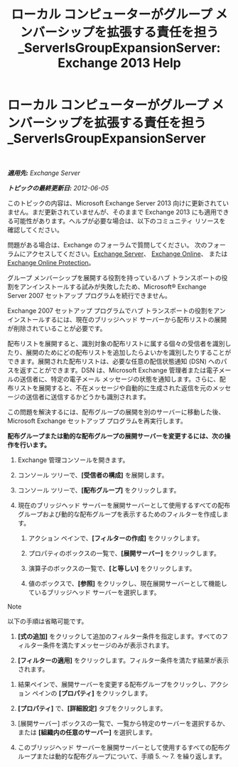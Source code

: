 ﻿---
title: 'ローカル コンピューターがグループ メンバーシップを拡張する責任を担う_ServerIsGroupExpansionServer: Exchange 2013 Help'
TOCTitle: ローカル コンピューターがグループ メンバーシップを拡張する責任を担う_ServerIsGroupExpansionServer
ms:assetid: 52872561-60e6-4f3d-bbc6-6de0edf74b09
ms:mtpsurl: https://technet.microsoft.com/ja-jp/library/ms.exch.setupreadiness.serverisgroupexpansionserver(v=EXCHG.150)
ms:contentKeyID: 48269502
ms.date: 04/24/2018
mtps_version: v=EXCHG.150
ms.translationtype: HT
---

# ローカル コンピューターがグループ メンバーシップを拡張する責任を担う\_ServerIsGroupExpansionServer

 

_**適用先:** Exchange Server_

_**トピックの最終更新日:** 2012-06-05_

このトピックの内容は、Microsoft Exchange Server 2013 向けに更新されていません。まだ更新されていませんが、そのままで Exchange 2013 にも適用できる可能性があります。ヘルプが必要な場合は、以下のコミュニティ リソースを確認してください。

問題がある場合は、Exchange のフォーラムで質問してください。 次のフォーラムにアクセスしてください。[Exchange Server](https://go.microsoft.com/fwlink/p/?linkid=60612)、 [Exchange Online](https://go.microsoft.com/fwlink/p/?linkid=267542)、 または [Exchange Online Protection](https://go.microsoft.com/fwlink/p/?linkid=285351)。

グループ メンバーシップを展開する役割を持っているハブ トランスポートの役割をアンインストールする試みが失敗したため、Microsoft® Exchange Server 2007 セットアップ プログラムを続行できません。

Exchange 2007 セットアップ プログラムでハブ トランスポートの役割をアンインストールするには、現在のブリッジヘッド サーバーから配布リストの展開が削除されていることが必要です。

配布リストを展開すると、識別対象の配布リストに属する個々の受信者を識別したり、展開のためにどの配布リストを追加したらよいかを識別したりすることができます。展開された配布リストは、必要な任意の配信状態通知 (DSN) へのパスを返すことができます。DSN は、Microsoft Exchange 管理者または電子メールの送信者に、特定の電子メール メッセージの状態を通知します。さらに、配布リストを展開すると、不在メッセージや自動的に生成された返信を元のメッセージの送信者に送信するかどうかも識別されます。

この問題を解決するには、配布グループの展開を別のサーバーに移動した後、Microsoft Exchange セットアップ プログラムを再実行します。

**配布グループまたは動的な配布グループの展開サーバーを変更するには、次の操作を行います。**

1.  Exchange 管理コンソールを開きます。

2.  コンソール ツリーで、**\[受信者の構成\]** を展開します。

3.  コンソール ツリーで、**\[配布グループ\]** をクリックします。

4.  現在のブリッジヘッド サーバーを展開サーバーとして使用するすべての配布グループおよび動的な配布グループを表示するためのフィルターを作成します。
    
    1.  アクション ペインで、**\[フィルターの作成\]** をクリックします。
    
    2.  プロパティのボックスの一覧で、**\[展開サーバー\]** をクリックします。
    
    3.  演算子のボックスの一覧で、**\[と等しい\]** をクリックします。
    
    4.  値のボックスで、**\[参照\]** をクリックし、現在展開サーバーとして機能しているブリッジヘッド サーバーを選択します。


> [!NOTE]
> 以下の手順は省略可能です。



1.  **\[式の追加\]** をクリックして追加のフィルター条件を指定します。すべてのフィルター条件を満たすメッセージのみが表示されます。

2.  **\[フィルターの適用\]** をクリックします。フィルター条件を満たす結果が表示されます。

<!-- end list -->

1.  結果ペインで、展開サーバーを変更する配布グループをクリックし、アクション ペインの **\[プロパティ\]** をクリックします。

2.  **\[プロパティ\]** で、**\[詳細設定\]** タブをクリックします。

3.  \[展開サーバー\] ボックスの一覧で、一覧から特定のサーバーを選択するか、または **\[組織内の任意のサーバー\]** を選択します。

4.  このブリッジヘッド サーバーを展開サーバーとして使用するすべての配布グループまたは動的な配布グループについて、手順 5. ～ 7. を繰り返します。


